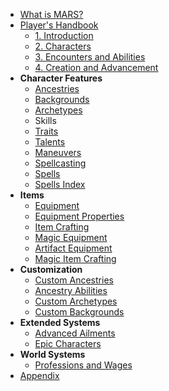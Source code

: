 - [What is MARS?](/)
- [Player's Handbook](/Core/PHB)
	- [1. Introduction](/Core/PHB/Introduction)
	- [2. Characters](/Core/PHB/Characters)
	- [3. Encounters and Abilities](/Core/PHB/Encounters_and_Abilities)
	- [4. Creation and Advancement](/Core/PHB/Creation_and_Advancement)
- **Character Features**
	- [Ancestries](/Core/Characters/Ancestries)
	- [Backgrounds](/Core/Characters/Backgrounds)
	- [Archetypes](/Core/Characters/Archetypes)
	- Skills
	- [Traits](/Core/Characters/Traits)
	- [Talents](/Core/Characters/Talents)
	- [Maneuvers](/Core/Characters/Maneuvers)
	- [Spellcasting](/Core/Characters/Spellcasting)
	- [Spells](/Core/Characters/Spells)
	- [Spells Index](/Core/Characters/SpellsIndex)
- **Items**
	- [Equipment](/Core/Items/Equipment)
	- [Equipment Properties](/Core/Items/EquipmentProperties)
	- [Item Crafting](/Core/Items/ItemCrafting)
	- [Magic Equipment](/Core/Items/MagicEquipment)
	- [Artifact Equipment](/Core/Items/ArtifactEquipment)
	- [Magic Item Crafting](/Core/Items/MagicItemCrafting)
- **Customization**
	- [Custom Ancestries](/Advanced/Custom/Ancestries)
	- [Ancestry Abilities](/Core/Characters/AncestryAbilities)
	- [Custom Archetypes](/Advanced/Custom/Archetypes)
	- [Custom Backgrounds](/Advanced/Custom/Backgrounds)
- **Extended Systems**
	- [Advanced Ailments](/Advanced/Extensions/AdvancedAilments)
	- [Epic Characters](/Advanced/Extensions/EpicCharacters)
- **World Systems**
	- [Professions and Wages](/Advanced/World/ProfessionsAndWages)
- [Appendix](/Core/Appendix)